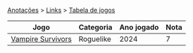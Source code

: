 <link rel="stylesheet" type="text/css" href="../CSS/tables.css">

[Anotações](../) > [Links](./Index.md) > [Tabela de jogos](./Tabela.md)

|**Jogo**|**Categoria**|**Ano jogado**|**Nota**|
|-----|---------|----------|----|
|[Vampire Survivors](./Pages/VampireSurvivors/VampireSurvivors.md)| Roguelike|2024|7|

